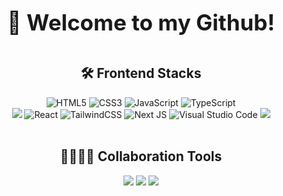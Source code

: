 <div align="center">
  <b><span style="font-size:250%">👋 Welcome to my Github!</span></b>
</div>
<br />

<div align="center">
  <h2>🛠️ Frontend Stacks</h2>
  <img src="https://img.shields.io/badge/html5-%23E34F26.svg?style=for-the-badge&logo=html5&logoColor=white" alt="HTML5"/>
  <img src="https://img.shields.io/badge/css3-%231572B6.svg?style=for-the-badge&logo=css3&logoColor=white" alt="CSS3"/>
  <img src="https://img.shields.io/badge/javascript-%23323330.svg?style=for-the-badge&logo=javascript&logoColor=%23F7DF1E" alt="JavaScript"/>
  <img src="https://img.shields.io/badge/typescript-%23007ACC.svg?style=for-the-badge&logo=typescript&logoColor=white" alt="TypeScript"/>
  <br />
  <img src="https://img.shields.io/badge/NPM-%23CB3837.svg?style=for-the-badge&logo=npm&logoColor=white"/>
  <img src="https://img.shields.io/badge/react-%2320232a.svg?style=for-the-badge&logo=react&logoColor=%2361DAFB" alt="React"/>
  <img src="https://img.shields.io/badge/tailwindcss-%2338B2AC.svg?style=for-the-badge&logo=tailwind-css&logoColor=white" alt="TailwindCSS"/>
  <img src="https://img.shields.io/badge/Next-black?style=for-the-badge&logo=next.js&logoColor=white" alt="Next JS"/>
  <img src="https://img.shields.io/badge/Visual%20Studio%20Code-0078d7.svg?style=for-the-badge&logo=visual-studio-code&logoColor=white" alt="Visual Studio Code"/>
  <img src="https://img.shields.io/badge/vercel-%23000000.svg?style=for-the-badge&logo=vercel&logoColor=white" />
</div>

<br />
  
<div align="center">
  <h2>🧑‍🧑‍🧒‍🧒 Collaboration Tools</h2>
  <img src="https://img.shields.io/badge/figma-%23F24E1E.svg?style=for-the-badge&logo=figma&logoColor=white"/>
  <img src="https://img.shields.io/badge/Notion-%23000000.svg?style=for-the-badge&logo=notion&logoColor=white"/>
  <img src="https://img.shields.io/badge/Discord-%235865F2.svg?style=for-the-badge&logo=discord&logoColor=white"/>
</div>
